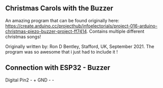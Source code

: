 Christmas Carols with the Buzzer
----------------------------------

An amazing program that can be found originally here: https://create.arduino.cc/projecthub/infoelectorials/project-016-arduino-christmas-piezo-buzzer-project-ff7414.
Contains multiple different christmas songs!

Originally written by: Ron D Bentley, Stafford, UK, September 2021. The program was so awesome that i just had to include it !

Connection with ESP32 - Buzzer
---------------------------------------
Digital Pin2 - +
GND          - -

